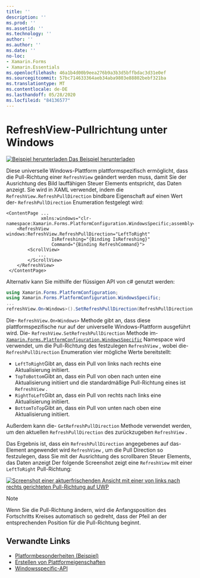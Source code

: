 ```yaml
---
title: ''
description: ''
ms.prod: ''
ms.assetid: ''
ms.technology: ''
author: ''
ms.author: ''
ms.date: ''
no-loc:
- Xamarin.Forms
- Xamarin.Essentials
ms.openlocfilehash: 46a1b4d00b9eea276b9a3b3d5bffbdac3d31e0ef
ms.sourcegitcommit: 57bc714633364aeb34aba9803e88802bebf321ba
ms.translationtype: MT
ms.contentlocale: de-DE
ms.lasthandoff: 05/28/2020
ms.locfileid: "84136577"
---
```

# <a name="refreshview-pull-direction-on-windows"></a>RefreshView-Pullrichtung unter Windows

[![Beispiel herunterladen](~/media/shared/download.png) Das Beispiel herunterladen](https://docs.microsoft.com/samples/xamarin/xamarin-forms-samples/userinterface-platformspecifics)

Diese universelle Windows-Plattform plattformspezifisch ermöglicht, dass die Pull-Richtung einer `RefreshView` geändert werden muss, damit Sie der Ausrichtung des Bild lauffähigen Steuer Elements entspricht, das Daten anzeigt. Sie wird in XAML verwendet, indem die `RefreshView.RefreshPullDirection` bindbare Eigenschaft auf einen Wert der- `RefreshPullDirection` Enumeration festgelegt wird:

```xaml
<ContentPage ...
             xmlns:windows="clr-namespace:Xamarin.Forms.PlatformConfiguration.WindowsSpecific;assembly=Xamarin.Forms.Core">
    <RefreshView windows:RefreshView.RefreshPullDirection="LeftToRight"
                 IsRefreshing="{Binding IsRefreshing}"
                 Command="{Binding RefreshCommand}">
        <ScrollView>
            ...
        </ScrollView>
    </RefreshView>
 </ContentPage>
```

Alternativ kann Sie mithilfe der flüssigen API von c# genutzt werden:

```csharp
using Xamarin.Forms.PlatformConfiguration;
using Xamarin.Forms.PlatformConfiguration.WindowsSpecific;
...
refreshView.On<Windows>().SetRefreshPullDirection(RefreshPullDirection.LeftToRight);
```

Die- `RefreshView.On<Windows>` Methode gibt an, dass diese plattformspezifische nur auf der universelle Windows-Plattform ausgeführt wird. Die- `RefreshView.SetRefreshPullDirection` Methode im- [`Xamarin.Forms.PlatformConfiguration.WindowsSpecific`](xref:Xamarin.Forms.PlatformConfiguration.WindowsSpecific) Namespace wird verwendet, um die Pull-Richtung des festzulegen `RefreshView` , wobei die- `RefreshPullDirection` Enumeration vier mögliche Werte bereitstellt:

- `LeftToRight`Gibt an, dass ein Pull von links nach rechts eine Aktualisierung initiiert.
- `TopToBottom`Gibt an, dass ein Pull von oben nach unten eine Aktualisierung initiiert und die standardmäßige Pull-Richtung eines ist `RefreshView` .
- `RightToLeft`Gibt an, dass ein Pull von rechts nach links eine Aktualisierung initiiert.
- `BottomToTop`Gibt an, dass ein Pull von unten nach oben eine Aktualisierung initiiert.

Außerdem kann die- `GetRefreshPullDirection` Methode verwendet werden, um den aktuellen `RefreshPullDirection` des zurückzugeben `RefreshView` .

Das Ergebnis ist, dass ein `RefreshPullDirection` angegebenes auf das-Element angewendet wird `RefreshView` , um die Pull Direction so festzulegen, dass Sie mit der Ausrichtung des scrollbaren Steuer Elements, das Daten anzeigt Der folgende Screenshot zeigt eine `RefreshView` mit einer `LeftToRight` Pull-Richtung:

[![Screenshot einer aktuerfrischenden Ansicht mit einer von links nach rechts gerichteten Pull-Richtung auf UWP](refreshview-pulldirection-images/refreshview-pulldirection.png "Aktuativenansicht mit der Richtung von links nach rechts")](refreshview-pulldirection-images/refreshview-pulldirection-large.png#lightbox "Aktuativenansicht mit der Richtung von links nach rechts")

> [!NOTE]
> Wenn Sie die Pull-Richtung ändern, wird die Anfangsposition des Fortschritts Kreises automatisch so gedreht, dass der Pfeil an der entsprechenden Position für die Pull-Richtung beginnt.

## <a name="related-links"></a>Verwandte Links

- [Platformbesonderheiten (Beispiel)](https://docs.microsoft.com/samples/xamarin/xamarin-forms-samples/userinterface-platformspecifics)
- [Erstellen von Plattformeigenschaften](~/xamarin-forms/platform/platform-specifics/index.md#creating-platform-specifics)
- [Windowsspecific-API](xref:Xamarin.Forms.PlatformConfiguration.WindowsSpecific)
